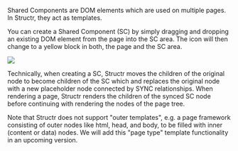 Shared Components are DOM elements which are used on multiple pages. In Structr, they act as templates.

You can create a Shared Component (SC) by simply dragging and dropping an existing DOM element from the page into the SC area. The icon will then change to a yellow block in both, the page and the SC area.

<img src="/shared_components.png">


Technically, when creating a SC, Structr moves the children of the original node to become children of the SC which and replaces the original node with a new placeholder node connected by SYNC relationships. When rendering a page, Structr renders the children of the synced SC node before continuing with rendering the nodes of the page tree.

<p class="info">Note that Structr does not support "outer templates", e.g. a page framework consisting of outer nodes like html, head, and body, to be filled with inner (content or data) nodes. We will add this "page type" template functionality in an upcoming version.</p>
